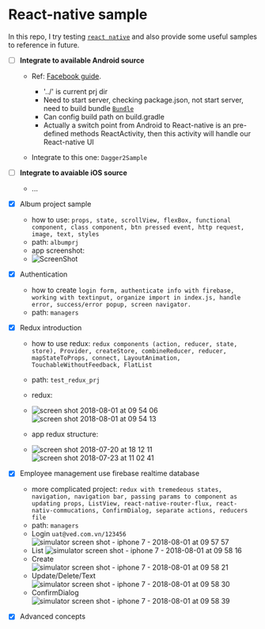 # React-native sample
In this repo, I try testing [`react native`](https://facebook.github.io/react-native/) and also provide some useful samples to reference in future.

- [ ] **Integrate to available Android source**
  + Ref: [Facebook guide](https://facebook.github.io/react-native/docs/integration-with-existing-apps.html). 
    + '../' is current prj dir
    + Need to start server, checking package.json, not start server, need to build bundle [`Bundle`](http://facebook.github.io/react-native/releases/0.19/docs/running-on-device-ios.html)
    + Can config build path on build.gradle
    + Actually a switch point from Android to React-native is an pre-defined methods ReactActivity, then this activity will handle our React-native UI
    
  + Integrate to this one: `Dagger2Sample`
  
- [ ] **Integrate to avaiable iOS source**
  + ...

- [x] Album project sample
  + how to use: `props, state, scrollView, flexBox, functional component, class component, btn pressed event, http request, image, text, styles`
  + path: `albumprj`
  + app screenshot:
  + ![ScreenShot](https://cloud.githubusercontent.com/assets/13033746/25481299/b5801a8e-2b76-11e7-9f44-7eb0ce621be3.png)
    
- [x] Authentication 
  + how to create `login form, authenticate info with firebase, working with textinput, organize import in index.js, handle error, success/error popup, screen navigator.`
  + path: `managers`
  
- [x] Redux introduction
  + how to use redux: `redux components (action, reducer, state, store), Provider, createStore, combineReducer, reducer, mapStateToProps, connect, LayoutAnimation, TouchableWithoutFeedback, FlatList`
  + path: `test_redux_prj`
  + redux:
  + ![screen shot 2018-08-01 at 09 54 06](https://user-images.githubusercontent.com/13033746/43498379-e5f79d76-9570-11e8-95e8-5601fe3a0506.png)
    ![screen shot 2018-08-01 at 09 54 13](https://user-images.githubusercontent.com/13033746/43498380-e70e82a6-9570-11e8-98b7-c71d8b1801b4.png)

  + app redux structure:
  + ![screen shot 2018-07-20 at 18 12 11](https://user-images.githubusercontent.com/13033746/43498311-93240daa-9570-11e8-84a4-ad68797baec3.png)
    ![screen shot 2018-07-23 at 11 02 41](https://user-images.githubusercontent.com/13033746/43498300-8bfb07ae-9570-11e8-822d-68a2f8884434.png)

 
  
- [x] Employee management use firebase realtime database
  + more complicated project: `redux with tremedeous states, navigation, navigation bar, passing params to component as updating props, ListView, react-native-router-flux, react-nativ-commucations, ConfirmDialog, separate actions, reducers file`
  + path: `managers`
  + Login `uat@ved.com.vn/123456`  
    ![simulator screen shot - iphone 7 - 2018-08-01 at 09 57 57](https://user-images.githubusercontent.com/13033746/43498525-8412cc9c-9571-11e8-8732-af9fe9ed1d73.png)
  + List 
    ![simulator screen shot - iphone 7 - 2018-08-01 at 09 58 16](https://user-images.githubusercontent.com/13033746/43498524-83bc2158-9571-11e8-9ee5-39760146b15a.png)
  + Create  
    ![simulator screen shot - iphone 7 - 2018-08-01 at 09 58 21](https://user-images.githubusercontent.com/13033746/43498523-83880b7a-9571-11e8-9e9e-e0a1fd5719b2.png) 
  + Update/Delete/Text  
    ![simulator screen shot - iphone 7 - 2018-08-01 at 09 58 30](https://user-images.githubusercontent.com/13033746/43498522-83423b68-9571-11e8-8d81-15be850523d4.png)    
  + ConfirmDialog  
    ![simulator screen shot - iphone 7 - 2018-08-01 at 09 58 39](https://user-images.githubusercontent.com/13033746/43498520-82eef96c-9571-11e8-8231-fdda127503fd.png)
  
- [x] Advanced concepts






